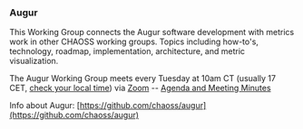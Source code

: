 ### Augur

This Working Group connects the Augur software development with metrics work in other CHAOSS working groups. Topics including how-to's, technology, roadmap, implementation, architecture, and metric visualization.

The Augur Working Group meets every Tuesday at 10am CT (usually 17 CET, [check your local time](https://www.arewemeetingyet.com/Chicago/2019-09-18/10:00/w//CHAOSS%20Augur%20WG)) via [Zoom](https://unomaha.zoom.us/j/720431288) -- [Agenda and Meeting Minutes](https://docs.google.com/document/d/1zo53hswG_ck9kC5vxVIHHNGHdSr4D3mie0lpXjoGH70/edit)

Info about Augur: [https://github.com/chaoss/augur](https://github.com/chaoss/augur)
